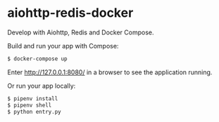# aiohttp-redis-docker
Develop with Aiohttp, Redis and Docker Compose.

Build and run your app with Compose:
```bash
$ docker-compose up
```
Enter http://127.0.0.1:8080/ in a browser to see the application running.

Or run your app locally:
```bash
$ pipenv install
$ pipenv shell
$ python entry.py
```
